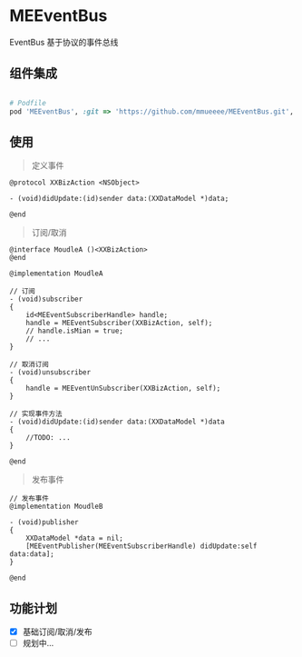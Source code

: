 # MEEventBus
EventBus 基于协议的事件总线

## 组件集成

```ruby

# Podfile
pod 'MEEventBus', :git => 'https://github.com/mmueeee/MEEventBus.git', :branch => 'main'

```

## 使用

> 定义事件
```objc
@protocol XXBizAction <NSObject>

- (void)didUpdate:(id)sender data:(XXDataModel *)data;

@end
```

> 订阅/取消
```objc
@interface MoudleA ()<XXBizAction>
@end

@implementation MoudleA

// 订阅
- (void)subscriber
{
    id<MEEventSubscriberHandle> handle;
    handle = MEEventSubscriber(XXBizAction, self);
    // handle.isMian = true;
    // ...
}

// 取消订阅
- (void)unsubscriber
{
    handle = MEEventUnSubscriber(XXBizAction, self);
}

// 实现事件方法
- (void)didUpdate:(id)sender data:(XXDataModel *)data
{
    //TODO: ...
}

@end
```

> 发布事件
```objc
// 发布事件
@implementation MoudleB

- (void)publisher
{
    XXDataModel *data = nil;
    [MEEventPublisher(MEEventSubscriberHandle) didUpdate:self data:data];
}

@end
```

## 功能计划

- [x] 基础订阅/取消/发布
- [ ] 规划中...